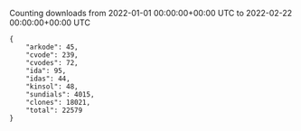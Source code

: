 
Counting downloads from 2022-01-01 00:00:00+00:00 UTC to 2022-02-22 00:00:00+00:00 UTC

```
{
    "arkode": 45,
    "cvode": 239,
    "cvodes": 72,
    "ida": 95,
    "idas": 44,
    "kinsol": 48,
    "sundials": 4015,
    "clones": 18021,
    "total": 22579
}
```
